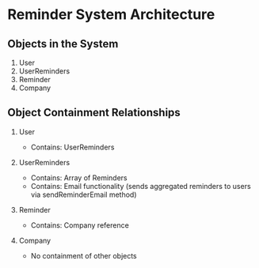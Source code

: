 # Reminder System Architecture

## Objects in the System
1. User
2. UserReminders
3. Reminder
4. Company

## Object Containment Relationships
1. User
   - Contains: UserReminders

2. UserReminders
   - Contains: Array of Reminders
   - Contains: Email functionality (sends aggregated reminders to users via sendReminderEmail method)

3. Reminder
   - Contains: Company reference

4. Company
   - No containment of other objects


